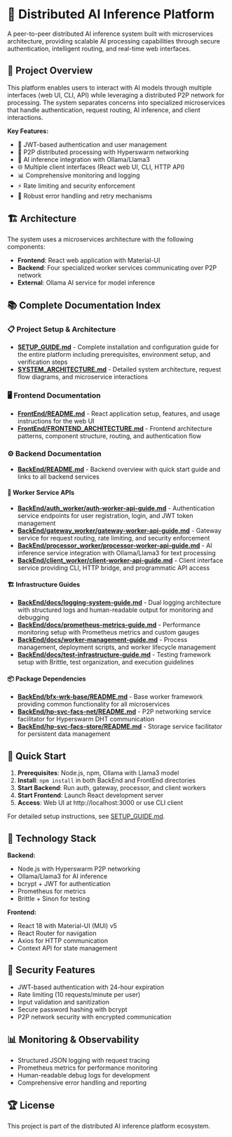 # 🤖 Distributed AI Inference Platform

A peer-to-peer distributed AI inference system built with microservices architecture, providing scalable AI processing capabilities through secure authentication, intelligent routing, and real-time web interfaces.

## 🌟 Project Overview

This platform enables users to interact with AI models through multiple interfaces (web UI, CLI, API) while leveraging a distributed P2P network for processing. The system separates concerns into specialized microservices that handle authentication, request routing, AI inference, and client interactions.

**Key Features:**
- 🔐 JWT-based authentication and user management
- 🚀 P2P distributed processing with Hyperswarm networking
- 🧠 AI inference integration with Ollama/Llama3
- 🌐 Multiple client interfaces (React web UI, CLI, HTTP API)
- 📊 Comprehensive monitoring and logging
- ⚡ Rate limiting and security enforcement
- 🔄 Robust error handling and retry mechanisms

## 🏗️ Architecture

The system uses a microservices architecture with the following components:
- **Frontend**: React web application with Material-UI
- **Backend**: Four specialized worker services communicating over P2P network
- **External**: Ollama AI service for model inference

## 📚 Complete Documentation Index

### 📋 Project Setup & Architecture
- [**SETUP_GUIDE.md**](SETUP_GUIDE.md) - Complete installation and configuration guide for the entire platform including prerequisites, environment setup, and verification steps
- [**SYSTEM_ARCHITECTURE.md**](SYSTEM_ARCHITECTURE.md) - Detailed system architecture, request flow diagrams, and microservice interactions

### 🖥️ Frontend Documentation
- [**FrontEnd/README.md**](FrontEnd/README.md) - React application setup, features, and usage instructions for the web UI
- [**FrontEnd/FRONTEND_ARCHITECTURE.md**](FrontEnd/FRONTEND_ARCHITECTURE.md) - Frontend architecture patterns, component structure, routing, and authentication flow

### ⚙️ Backend Documentation
- [**BackEnd/README.md**](BackEnd/README.md) - Backend overview with quick start guide and links to all backend services

#### 🔧 Worker Service APIs
- [**BackEnd/auth_worker/auth-worker-api-guide.md**](BackEnd/auth_worker/auth-worker-api-guide.md) - Authentication service endpoints for user registration, login, and JWT token management
- [**BackEnd/gateway_worker/gateway-worker-api-guide.md**](BackEnd/gateway_worker/gateway-worker-api-guide.md) - Gateway service for request routing, rate limiting, and security enforcement
- [**BackEnd/processor_worker/processor-worker-api-guide.md**](BackEnd/processor_worker/processor-worker-api-guide.md) - AI inference service integration with Ollama/Llama3 for text processing
- [**BackEnd/client_worker/client-worker-api-guide.md**](BackEnd/client_worker/client-worker-api-guide.md) - Client interface service providing CLI, HTTP bridge, and programmatic API access

#### 🏗️ Infrastructure Guides
- [**BackEnd/docs/logging-system-guide.md**](BackEnd/docs/logging-system-guide.md) - Dual logging architecture with structured logs and human-readable output for monitoring and debugging
- [**BackEnd/docs/prometheus-metrics-guide.md**](BackEnd/docs/prometheus-metrics-guide.md) - Performance monitoring setup with Prometheus metrics and custom gauges
- [**BackEnd/docs/worker-management-guide.md**](BackEnd/docs/worker-management-guide.md) - Process management, deployment scripts, and worker lifecycle management
- [**BackEnd/docs/test-infrastructure-guide.md**](BackEnd/docs/test-infrastructure-guide.md) - Testing framework setup with Brittle, test organization, and execution guidelines

#### 📦 Package Dependencies
- [**BackEnd/bfx-wrk-base/README.md**](BackEnd/bfx-wrk-base/README.md) - Base worker framework providing common functionality for all microservices
- [**BackEnd/hp-svc-facs-net/README.md**](BackEnd/hp-svc-facs-net/README.md) - P2P networking service facilitator for Hyperswarm DHT communication
- [**BackEnd/hp-svc-facs-store/README.md**](BackEnd/hp-svc-facs-store/README.md) - Storage service facilitator for persistent data management

## 🚀 Quick Start

1. **Prerequisites**: Node.js, npm, Ollama with Llama3 model
2. **Install**: `npm install` in both BackEnd and FrontEnd directories
3. **Start Backend**: Run auth, gateway, processor, and client workers
4. **Start Frontend**: Launch React development server
5. **Access**: Web UI at http://localhost:3000 or use CLI client

For detailed setup instructions, see [SETUP_GUIDE.md](SETUP_GUIDE.md).

## 🔧 Technology Stack

**Backend:**
- Node.js with Hyperswarm P2P networking
- Ollama/Llama3 for AI inference
- bcrypt + JWT for authentication
- Prometheus for metrics
- Brittle + Sinon for testing

**Frontend:**
- React 18 with Material-UI (MUI) v5
- React Router for navigation
- Axios for HTTP communication
- Context API for state management

## 🔐 Security Features

- JWT-based authentication with 24-hour expiration
- Rate limiting (10 requests/minute per user)
- Input validation and sanitization
- Secure password hashing with bcrypt
- P2P network security with encrypted communication

## 📊 Monitoring & Observability

- Structured JSON logging with request tracing
- Prometheus metrics for performance monitoring
- Human-readable debug logs for development
- Comprehensive error handling and reporting

## 🏆 License

This project is part of the distributed AI inference platform ecosystem.
